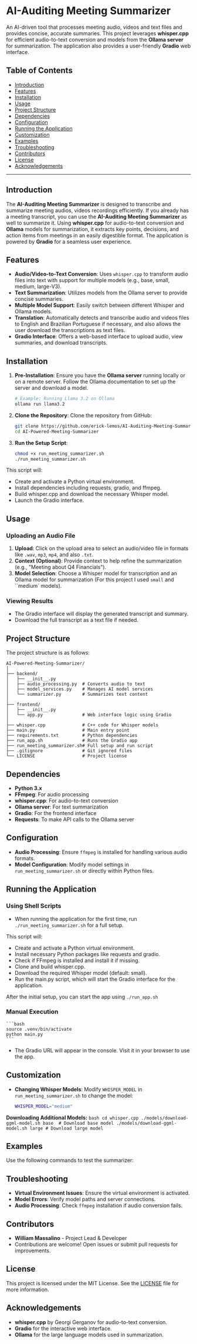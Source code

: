 # AI-Auditing Meeting Summarizer

An AI-driven tool that processes meeting audio, videos and text files and provides concise, accurate summaries. This project leverages **whisper.cpp** for efficient audio-to-text conversion and models from the **Ollama server** for summarization. The application also provides a user-friendly **Gradio** web interface.

## Table of Contents

- [Introduction](#introduction)
- [Features](#features)
- [Installation](#installation)
- [Usage](#usage)
- [Project Structure](#project-structure)
- [Dependencies](#dependencies)
- [Configuration](#configuration)
- [Running the Application](#running-the-application)
- [Customization](#customization)
- [Examples](#examples)
- [Troubleshooting](#troubleshooting)
- [Contributors](#contributors)
- [License](#license)
- [Acknowledgements](#acknowledgements)

---

## Introduction

The **AI-Auditing Meeting Summarizer** is designed to transcribe and summarize meeting audios, videos recordings efficiently. If you already has a meeting transcript, you can use the **AI-Auditing Meeting Summarizer** as well to summarize it. Using **whisper.cpp** for audio-to-text conversion and **Ollama** models for summarization, it extracts key points, decisions, and action items from meetings in an easily digestible format. The application is powered by **Gradio** for a seamless user experience.

## Features

- **Audio/Video-to-Text Conversion**: Uses `whisper.cpp` to transform audio files into text with support for multiple models (e.g., base, small, medium, large-V3).
- **Text Summarization**: Utilizes models from the Ollama server to provide concise summaries.
- **Multiple Model Support**: Easily switch between different Whisper and Ollama models.
- **Translation**: Automatically detects and transcribe audio and videos files to English and Brazilian Portuguese if necessary, and also allows the user download the transcriptions as text files.
- **Gradio Interface**: Offers a web-based interface to upload audio, view summaries, and download transcripts.

## Installation

1. **Pre-Installation**: Ensure you have the **Ollama server** running locally or on a remote server. Follow the Ollama documentation to set up the server and download a model.
   ```bash
   # Example: Running Llama 3.2 on Ollama
   ollama run llama3.2
   ```	

2. **Clone the Repository**: Clone the repository from GitHub:
   ```bash
   git clone https://github.com/erick-lemos/AI-Auditing-Meeting-Summarizer.git
   cd AI-Powered-Meeting-Summarizer
   ```

3. **Run the Setup Script**:
   ```bash
   chmod +x run_meeting_summarizer.sh
   ./run_meeting_summarizer.sh
   ```
This script will:

* Create and activate a Python virtual environment.
* Install dependencies including requests, gradio, and ffmpeg.
* Build whisper.cpp and download the necessary Whisper model.
* Launch the Gradio interface.

## Usage

### Uploading an Audio File

1. **Upload**: Click on the upload area to select an audio/video file in formats like `.wav`, `mp3`, `mp4`, and also `.txt`.
2. **Context (Optional)**: Provide context to help refine the summarization (e.g., "Meeting about Q4 Financials").
3. **Model Selection**: Choose a Whisper model for transcription and an Ollama model for summarization (For this project I used `small` and ``medium` models).

### Viewing Results

- The Gradio interface will display the generated transcript and summary.
- Download the full transcript as a text file if needed.

## Project Structure

The project structure is as follows:

```plaintext
AI-Powered-Meeting-Summarizer/
│
├── backend/
│   ├── __init__.py
│   ├── audio_processing.py  # Converts audio to text
│   ├── model_services.py    # Manages AI model services
│   └── summarizer.py        # Summarizes text content
│
├── frontend/
│   ├── __init__.py
│   └── app.py               # Web interface logic using Gradio
│
├── whisper.cpp              # C++ code for Whisper models
├── main.py                  # Main entry point
├── requirements.txt         # Python dependencies
├── run_app.sh               # Runs the Gradio app
├── run_meeting_summarizer.sh# Full setup and run script
├── .gitignore               # Git ignored files
└── LICENSE                  # Project license
```
## Dependencies

- **Python 3.x**
- **FFmpeg**: For audio processing
- **whisper.cpp**: For audio-to-text conversion
- **Ollama server**: For text summarization
- **Gradio**: For the frontend interface
- **Requests**: To make API calls to the Ollama server

## Configuration

- **Audio Processing**: Ensure `ffmpeg` is installed for handling various audio formats.
- **Model Configuration**: Modify model settings in `run_meeting_summarizer.sh` or directly within Python files.

## Running the Application

### Using Shell Scripts
- When running the application for the first time, run `./run_meeting_summarizer.sh` for a full setup.

This script will:

- Create and activate a Python virtual environment.
- Install necessary Python packages like requests and gradio.
- Check if FFmpeg is installed and install it if missing.
- Clone and build whisper.cpp.
- Download the required Whisper model (default: small).
- Run the main.py script, which will start the Gradio interface for the application.

After the initial setup, you can start the app using `./run_app.sh` 

### Manual Execution

    ```bash
    source .venv/bin/activate
    python main.py
    ```
- The Gradio URL will appear in the console. Visit it in your browser to use the app.

## Customization

- **Changing Whisper Models**: Modify `WHISPER_MODEL` in `run_meeting_summarizer.sh` to change the model:
  ```bash
  WHISPER_MODEL="medium"
  ```	
**Downloading Additional Models:**
    ```bash
    cd whisper.cpp
    ./models/download-ggml-model.sh base  # Download base model
    ./models/download-ggml-model.sh large # Download large model
    ```
## Examples

Use the following commands to test the summarizer:

## Troubleshooting

- **Virtual Environment Issues**: Ensure the virtual environment is activated.
- **Model Errors**: Verify model paths and server connections.
- **Audio Processing**: Check `ffmpeg` installation if audio conversion fails.

## Contributors

- **William Massalino** - Project Lead & Developer
- Contributions are welcome! Open issues or submit pull requests for improvements.

## License

This project is licensed under the MIT License. See the [LICENSE](LICENSE) file for more information.

## Acknowledgements

- **whisper.cpp** by Georgi Gerganov for audio-to-text conversion.
- **Gradio** for the interactive web interface.
- **Ollama** for the large language models used in summarization.
